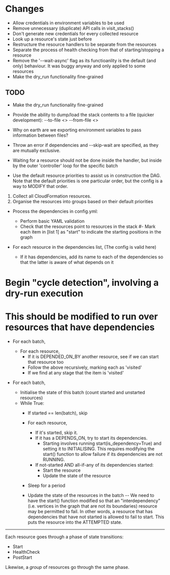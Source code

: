# Changes
- Allow credentials in environment variables to be used
- Remove unnecessary (duplicate) API calls in visit_stacks()
- Don't generate new credentials for every collected resource
- Look up a resource's state just before
- Restructure the resource handlers to be separate from the resources
- Separate the process of health checking from that of starting/stopping a resource
- Remove the '--wait-async' flag as its functioanlity is the default (and only) behaviour. It was buggy anyway and only applied to some resources
- Make the dry_run functionality fine-grained

TODO
----
- Make the dry_run functionality fine-grained
- Provide the ability to dump/load the stack contents to a file (quicker development):
    --to-file <>    --from-file <>
- Why on earth are we exporting environment variables to pass information between files?
- Throw an error if dependencies and --skip-wait are specified, as they are mutually exclusive.
- Waiting for a resource should not be done inside the handler, but inside by the outer 'controller' loop for the specific batch

- Use the default resource priorities to assist us in construction the DAG.
Note that the default priorities is one particular order, but the config is a way to MODIFY that order.

1. Collect all CloudFormation resources.
2. Organise the resources into groups based on their default priorities
- Process the dependencies in config.yml:
  - Perform basic YAML validation
  - Check that the resources point to resources in the stack
  #- Mark each item in [list 1] as "start" to indicate the starting positions in the graph

- For each resource in the dependencies list,
  (The config is valid here)
  - If it has dependencies, add its name to each of the dependencies so that the latter is aware of what depends on it

# Begin "cycle detection", involving a dry-run execution
# This should be modified to run over resources that have dependencies
- For each batch,
  - For each resource,
    - If it is DEPENDED_ON_BY another resource, see if we can start that resource too
    - Follow the above recursively, marking each as 'visited'
    - If we find at any stage that the item is 'visited'

- For each batch,
  - Initialise the state of this batch (count started and unstarted resources)
  - While True:
    - If started == len(batch), skip
    - For each resource,
      - If it's started, skip it.
      - If it has a DEPENDS_ON, try to start its dependencies.
        - Starting involves running start(is_dependency=True) and setting it to INITIALISING. This requires modifying the start() function to allow failure if its dependencies are not RUNNING.
      - If not-started AND all-if-any of its dependencies started:
        - Start the resource
        - Update the state of the resource

    - Sleep for a period
    - Update the state of the resources in the batch
--
We need to have the start() function modified so that an "interdependency" (i.e. vertices in the graph that are not its boundaries) resource may be permitted to fail. In other words, a resource that has dependencies that have not started is allowed to fail to start. This puts the resource into the ATTEMPTED state.

---

Each resource goes through a phase of state transitions:
  - Start
  - HealthCheck
  - PostStart

Likewise, a *group* of resources go through the same phase.
